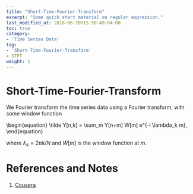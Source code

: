 ```yaml
---
title: "Short-Time-Fourier-Transform"
excerpt: "Some quick start material on regular expression."
last_modified_at: 2018-06-20T15:58:49-04:00
toc: true
category:
- 'Time Series Data'
tag:
- 'Short-Time-Fourier-Transform'
- STFT
weight: 1
---
```




# Short-Time-Fourier-Transform


We Fourier transform the time series data using a Fourier transform, with some window function

\begin{equation}
   \tilde Y[n,k] = \sum_m Y[n+m] W[m] e^{-i \lambda_k m},
\end{equation}

where $\lambda_k=2\pi k/N$ and $W[m]$ is the window function at $m$.



# References and Notes


1. [Cousera](https://www.coursera.org/learn/practical-time-series-analysis/lecture/pPtHq/course-introduction)
